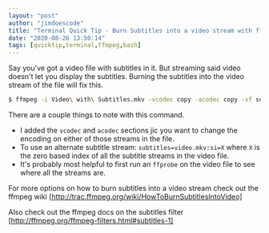 ```yaml
---
layout: "post"
author: "jimdoescode"
title: "Terminal Quick Tip - Burn Subtitles into a video stream with ffmpeg"
date: "2020-08-26 13:50:14"
tags: [quicktip,terminal,ffmpeg,bash]
---
```


Say you've got a video file with subtitles in it. But streaming said video doesn't let you display the subtitles. Burning the subtitles into the video stream of the file will fix this.

```sh
$ ffmpeg -i Video\ with\ Subtitles.mkv -vcodec copy -acodec copy -vf subtitles=Video\ with\ Subtitles.mkv New\ Video\ with\ Subtitles.mkv
```

There are a couple things to note with this command.
 * I added the `vcodec` and `acodec` sections jic you want to change the encoding on either of those streams in the file.
 * To use an alternate subtitle stream: `subtitles=video.mkv:si=X` where `X` is the zero based index of all the subtitle streams in the video file.  
 * It's probably most helpful to first run an `ffprobe` on the video file to see where all the streams are.

For more options on how to burn subtitles into a video stream check out the ffmpeg wiki [http://trac.ffmpeg.org/wiki/HowToBurnSubtitlesIntoVideo]

Also check out the ffmpeg docs on the subtitles filter [http://ffmpeg.org/ffmpeg-filters.html#subtitles-1]
